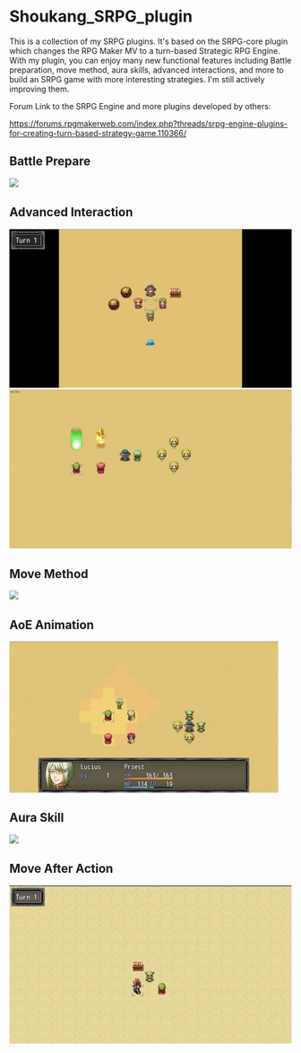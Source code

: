 # Shoukang_SRPG_plugin
This is a collection of my SRPG plugins. It's based on the SRPG-core plugin which changes the RPG Maker MV to a turn-based Strategic RPG Engine. 
With my plugin, you can enjoy many new functional features including Battle preparation, move method, aura skills, advanced interactions, and more to build an SRPG game with more interesting strategies. I'm still actively improving them.

Forum Link to the SRPG Engine and more plugins developed by others:

https://forums.rpgmakerweb.com/index.php?threads/srpg-engine-plugins-for-creating-turn-based-strategy-game.110366/

## Battle Prepare
![](https://github.com/ShoukangHong/Shoukang_SRPG_plugin/blob/main/Demos/demo%20battle%20prepare.gif)

## Advanced Interaction
![](https://github.com/ShoukangHong/Shoukang_SRPG_plugin/blob/main/Demos/demo%20adv%20interaction.gif)
![](https://github.com/ShoukangHong/Shoukang_SRPG_plugin/blob/main/Demos/demo%20adv%20interaction-wrap.gif)

## Move Method
![](https://github.com/ShoukangHong/Shoukang_SRPG_plugin/blob/main/Demos/demo%20move%20method.gif)

## AoE Animation
![](https://github.com/ShoukangHong/Shoukang_SRPG_plugin/blob/main/Demos/demo%20AoEAnimation.gif)

## Aura Skill
![](https://github.com/ShoukangHong/Shoukang_SRPG_plugin/blob/main/Demos/demo%20aura%20skill.gif)

## Move After Action
![](https://github.com/ShoukangHong/Shoukang_SRPG_plugin/blob/main/Demos/move%20after%20action.gif)
